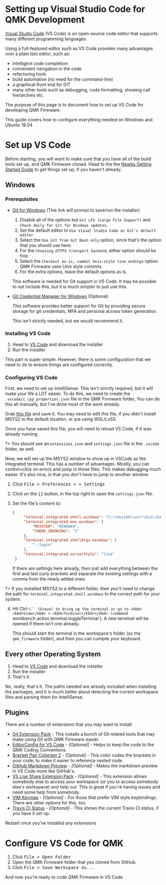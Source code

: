 # Setting up Visual Studio Code for QMK Development

[Visual Studio Code](https://code.visualstudio.com/) (VS Code) is an open-source code editor that supports many different programming languages. 

Using a full-featured editor such as VS Code provides many advantages over a plain text editor, such as:
* intelligent code completion
* convenient navigation in the code
* refactoring tools
* build automation (no need for the command-line)
* a graphical front end for GIT
* many other tools such as debugging, code formatting, showing call hierarchies etc.

The purpose of this page is to document how to set up VS Code for developing QMK Firmware.

This guide covers how to configure everything needed on Windows and Ubuntu 18.04

# Set up VS Code
Before starting, you will want to make sure that you have all of the build tools set up, and QMK Firmware cloned. Head to the the [Newbs Getting Started Guide](newbs_getting_started.md) to get things set up, if you haven't already.

## Windows

### Prerequisites

* [Git for Windows](https://git-scm.com/download/win) (This link will prompt to save/run the installer)
  
  1. Disable all of the options but `Git LFS (Large File Support)` and `Check daily for Git for Windows updates`. 
  2. Set the default editor to `Use Visual Studio Code as Git's default editor`
  3. Select the `Use Git from Git Bash only` option, since that's the option that you should use here.
  4. For the `Choosing HTTPS transport backend`, either option should be fine.
  5. Select the `Checkout as-is, commit Unix-style line endings` option. QMK Firmware uses Unix style commits.
  6. For the extra options, leave the default options as is. 

  This software is needed for Git support in VS Code. It may be possible to not include this, but it is much simpler to just use this. 

* [Git Credential Manager for Windows](https://github.com/Microsoft/Git-Credential-Manager-for-Windows/releases) (Optional) 

  This software provides better support for Git by providing secure storage for git credentials, MFA and personal access token generation. 
  
  This isn't strictly needed, but we would recommend it. 


### Installing VS Code

1. Head to [VS Code](https://code.visualstudio.com/) and download the installer
2. Run the installer

This part is super simple.  However, there is some configuration that we need to do to ensure things are configured correctly.

### Configuring VS Code

First, we need to set up IntelliSense. This isn't strictly required, but it will make your life a LOT easier. To do this, we need to create the `.vscode/c_cpp_properties.json` file in the QMK Firmware folder, You can do this all manually, but I've done most of the work already. 

Grab [this file](https://gist.github.com/drashna/48e2c49ce877be592a1650f91f8473e8) and save it.  You may need to edit this file, if you didn't install MSYS2 to the default location, or are using WSL/LxSS.  

Once you have saved this file, you will need to reload VS Code, if it was already running. 

?> You should see an `extensions.json` and `settings.json` file in the `.vscode` folder, as well.


Now, we will set up the MSYS2 window to show up in VSCode as the integrated terminal.  This has a number of advantages. Mostly, you can control+click on errors and jump to those files.  This makes debugging much easier.  It's also nice, in that you don't have to jump to another window. 

1. Click <kbd><kbd>File</kbd> > <kbd>Preferences ></kbd> > <kbd>Settings</kbd> </kbd>
2. Click on the <kbd>{}</kbd> button, in the top right to open the `settings.json` file. 
3. Set the file's content to: 

   ```json
   {
        "terminal.integrated.shell.windows": "C:\\msys64\\usr\\bin\\bash.exe",
        "terminal.integrated.env.windows": {
            "MSYSTEM": "MINGW64",
            "CHERE_INVOKING": "1"
        },
        "terminal.integrated.shellArgs.windows": [
            "--login"
        ],
        "terminal.integrated.cursorStyle": "line"
    }
    ```

   If there are settings here already, then just add everything between the first and last curly brackets and separate the existing settings with a comma from the newly added ones.

?> If you installed MSYS2 to a different folder, then you'll need to change the path for `terminal.integrated.shell.windows` to the correct path for your system. 

4. Hit Ctrl-`\`` (Grave) to bring up the terminal or go to <kbd><kbd>View</kbd> > <kbd>Terminal</kbd></kbd> (command `workbench.action.terminal.toggleTerminal`). A new terminal will be opened if there isn‘t one already.

   This should start the terminal in the workspace's folder (so the `qmk_firmware` folder), and then you can compile your keyboard. 


## Every other Operating System

1. Head to [VS Code](https://code.visualstudio.com/) and download the installer
2. Run the installer
3. That's it

No, really, that's it.  The paths needed are already included when installing the packages, and it is much better about detecting the current workspace files and parsing them for IntelliSense. 

## Plugins

There are a number of extensions that you may want to install:

* [Git Extension Pack](https://marketplace.visualstudio.com/items?itemName=donjayamanne.git-extension-pack) - 
This installs a bunch of Git related tools that may make using Git with QMK Firmware easier.
* [EditorConfig for VS Code](https://marketplace.visualstudio.com/items?itemName=EditorConfig.EditorConfig) - _[Optional]_ -  Helps to keep the code to the QMK Coding Conventions.
* [Bracket Pair Colorizer 2](https://marketplace.visualstudio.com/items?itemName=CoenraadS.bracket-pair-colorizer-2) - _[Optional]_ - This color codes the brackets in your code, to make it easier to reference nested code.
* [GitHub Markdown Preview](https://marketplace.visualstudio.com/items?itemName=bierner.github-markdown-preview) - _[Optional]_ - Makes the markdown preview in VS Code more like GitHub's.
* [VS Live Share Extension Pack](https://marketplace.visualstudio.com/items?itemName=MS-vsliveshare.vsliveshare-pack) - _[Optional]_ - This extension allows somebody else to access your workspace (or you to access somebody else's workspace) and help out.  This is great if you're having issues and need some help from somebody.
* [VIM Keymap](https://marketplace.visualstudio.com/items?itemName=GiuseppeCesarano.vim-keymap) - _[Optional]_ - For those that prefer VIM style keybindings. There are other options for this, too. 
* [Travis CI Status](https://marketplace.visualstudio.com/items?itemName=felixrieseberg.vsc-travis-ci-status) - _[Optional]_ - This shows the current Travis CI status, if you have it set up.

Restart once you've installed any extensions

# Configure VS Code for QMK
1. Click <kbd><kbd>File</kbd> > <kbd>Open Folder</kbd></kbd>
2. Open the QMK Firmware folder that you cloned from GitHub. 
3. Click <kbd><kbd>File</kbd> > <kbd>Save Workspace As...</kbd></kbd>

And now you're ready to code QMK Firmware in VS Code
